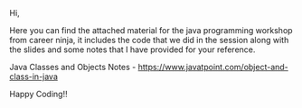 Hi,

Here you can find the attached material for the java programming workshop from career ninja, it includes the code that we did in the session along with the slides and some notes that I have provided for your reference.

Java Classes and Objects Notes - https://www.javatpoint.com/object-and-class-in-java

Happy Coding!!
